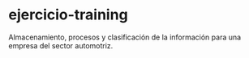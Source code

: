 # ejercicio-training
Almacenamiento, procesos y clasificación de la información para una empresa del sector automotriz.
